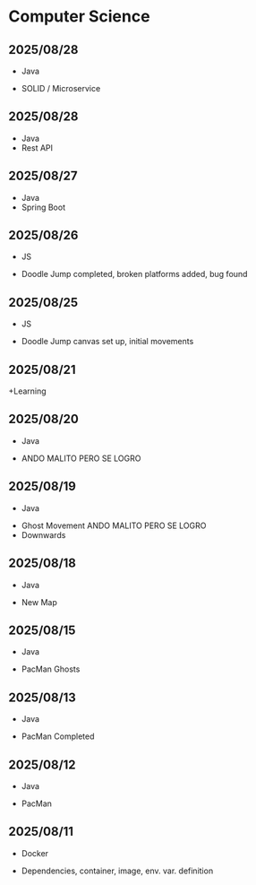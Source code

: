 # Computer Science 
## 2025/08/28
* Java
- SOLID / Microservice 
## 2025/08/28
* Java
* Rest API
## 2025/08/27
* Java
* Spring Boot
## 2025/08/26
+ JS
- Doodle Jump completed, broken platforms added, bug found
## 2025/08/25
+ JS
- Doodle Jump canvas set up, initial movements 
## 2025/08/21
+Learning
## 2025/08/20
+ Java
-  ANDO MALITO PERO SE LOGRO
## 2025/08/19
+ Java
- Ghost Movement ANDO MALITO PERO SE LOGRO
- Downwards
## 2025/08/18
+ Java
- New Map
## 2025/08/15
+ Java
- PacMan Ghosts 
## 2025/08/13
+ Java
- PacMan Completed
## 2025/08/12
+ Java
- PacMan
## 2025/08/11
+ Docker
- Dependencies, container, image, env. var. definition
